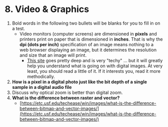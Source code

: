 # 8. Video & Graphics

1. Bold words in the following two bullets will be blanks for you to fill in on a test.
   * Video monitors \(computer screens\) are dimensioned in **pixels** and printers print on paper that is dimensioned in **inches**. That is why the **dpi \(dots per inch\)** specification of an image means nothing to a web browser displaying an image, but it determines the resolution and size that an image will print.
     * [This site](https://www.scantips.com/lights/pixels.html%C2%A0) goes pretty deep and is very "techy" ... but it will greatly help you understand what is going on with digital images. At very least, you should read a little of it. If it interests you, read it more methodically.
2. **How is a pixel in a digital photo just like the bit depth of a single sample in a digital audio file**
3. Discuss why optical zoom is better than digital zoom.
4. **What is the difference between raster and vector?**
   * [https://etc.usf.edu/techease/win/images/what-is-the-difference-between-bitmap-and-vector-images/](https://etc.usf.edu/techease/win/images/what-is-the-difference-between-bitmap-and-vector-images/)

